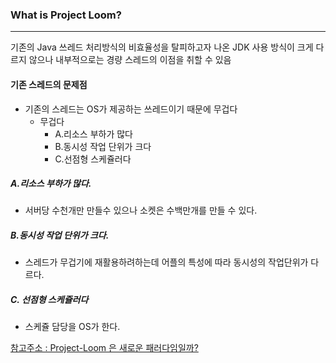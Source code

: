 ### What is Project Loom?
---
기존의 Java 쓰레드 처리방식의 비효율성을 탈피하고자 나온 JDK
사용 방식이 크게 다르지 않으나 내부적으로는 경량 스레드의 이점을 취할 수 있음

#### 기존 스레드의 문제점
- 기존의 스레드는 OS가 제공하는 쓰레드이기 때문에 무겁다
	- 무겁다
		- A.리소스 부하가 많다
		- B.동시성 작업 단위가 크다
		- C.선점형 스케쥴러다
##### A.리소스 부하가 많다.
- 서버당 수천개만 만들수 있으나 소켓은 수백만개를 만들 수 있다.  
##### B.동시성 작업 단위가 크다.
- 스레드가 무겁기에 재활용하려하는데 어플의 특성에 따라 동시성의 작업단위가 다르다.
##### C. 선점형 스케쥴러다
- 스케쥴 담당을 OS가 한다.


[참고주소 : Project-Loom 은 새로운 패러다임일까? ](https://velog.io/@recordsbeat/Project-Loom-%EC%83%88%EB%A1%9C%EC%9A%B4-%ED%8C%A8%EB%9F%AC%EB%8B%A4%EC%9E%84%EC%9D%BC%EA%B9%8C)
